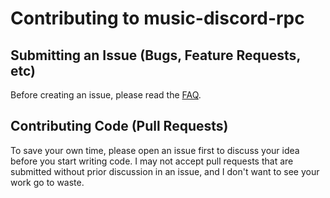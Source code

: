 # Contributing to music-discord-rpc

## Submitting an Issue (Bugs, Feature Requests, etc)

Before creating an issue, please read the [FAQ](https://github.com/patryk-ku/music-discord-rpc?tab=readme-ov-file#faq).

## Contributing Code (Pull Requests)

To save your own time, please open an issue first to discuss your idea before you start writing code. I may not accept pull requests that are submitted without prior discussion in an issue, and I don't want to see your work go to waste.
